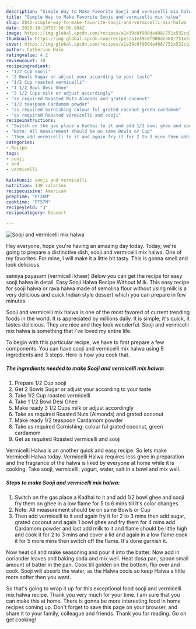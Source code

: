 ```yaml
---
description: "Simple Way to Make Favorite Sooji and vermicelli mix halwa"
title: "Simple Way to Make Favorite Sooji and vermicelli mix halwa"
slug: 2842-simple-way-to-make-favorite-sooji-and-vermicelli-mix-halwa
date: 2020-10-10T03:50:06.684Z
image: https://img-global.cpcdn.com/recipes/a1e39c0f900de408/751x532cq70/sooji-and-vermicelli-mix-halwa-recipe-main-photo.jpg
thumbnail: https://img-global.cpcdn.com/recipes/a1e39c0f900de408/751x532cq70/sooji-and-vermicelli-mix-halwa-recipe-main-photo.jpg
cover: https://img-global.cpcdn.com/recipes/a1e39c0f900de408/751x532cq70/sooji-and-vermicelli-mix-halwa-recipe-main-photo.jpg
author: Catherine Hale
ratingvalue: 4.2
reviewcount: 10
recipeingredient:
- "1/2 Cup sooji"
- "2 Bowls Sugar or adjust your according to your taste"
- "1/2 Cup roasted vermicelli"
- "1 1/2 Bowl Desi Ghee"
- "3 1/2 Cups milk or adjust accordingly"
- "as required Roasted Nuts Almonds and grated coconut"
- "1/2 teaspoon Cardamom powder"
- "as required Garnishing colour ful grated coconut green cardamom"
- "as required Roasted vermicelli and sooji"
recipeinstructions:
- "Switch on the gas place a Kadhai to it and add 1/2 bowl ghee and sooji fry them on ghee in a low flame for 5 to 6 mins till it&#39;s color changes."
- "Note: All measurement should be on same Bowls or Cup"
- "Then add vermicelli to it and again fry it for 2 to 3 mins then add sugar, grated coconut and again 1 bowl ghee and fry them for 4 mins add Cardamom powder and last add milk to it and flame should be little high and cook it for 2 to 3 mins and cover a lid and again in a low flame cook it for 5 more mins then switch off the flame. It&#39;s done garnish it."
categories:
- Recipe
tags:
- sooji
- and
- vermicelli

katakunci: sooji and vermicelli 
nutrition: 130 calories
recipecuisine: American
preptime: "PT26M"
cooktime: "PT57M"
recipeyield: "3"
recipecategory: Dessert

---
```



![Sooji and vermicelli mix halwa](https://img-global.cpcdn.com/recipes/a1e39c0f900de408/751x532cq70/sooji-and-vermicelli-mix-halwa-recipe-main-photo.jpg)

Hey everyone, hope you're having an amazing day today. Today, we're going to prepare a distinctive dish, sooji and vermicelli mix halwa. One of my favorites. For mine, I will make it a little bit tasty. This is gonna smell and look delicious.

semiya payasam (vermicelli kheer) Below you can get the recipe for easy sooji halwa in detail. Easy Sooji Halwa Recipe Without Milk. This easy recipe for sooji halwa or rava halwa made of semolina flour without using milk is a very delicious and quick Indian style dessert which you can prepare in few minutes.

Sooji and vermicelli mix halwa is one of the most favored of current trending foods in the world. It is appreciated by millions daily. It is simple, it's quick, it tastes delicious. They are nice and they look wonderful. Sooji and vermicelli mix halwa is something that I've loved my entire life.


To begin with this particular recipe, we have to first prepare a few components. You can have sooji and vermicelli mix halwa using 9 ingredients and 3 steps. Here is how you cook that.

<!--inarticleads1-->

##### The ingredients needed to make Sooji and vermicelli mix halwa:

1. Prepare 1/2 Cup sooji
1. Get 2 Bowls Sugar or adjust your according to your taste
1. Take 1/2 Cup roasted vermicelli
1. Take 1 1/2 Bowl Desi Ghee
1. Make ready 3 1/2 Cups milk or adjust accordingly
1. Take as required Roasted Nuts (Almonds) and grated coconut
1. Make ready 1/2 teaspoon Cardamom powder
1. Take as required Garnishing: colour ful grated coconut, green cardamom
1. Get as required Roasted vermicelli and sooji


Vermicelli Halwa is an another quick and easy recipe. So lets make Vermicelli Halwa today. Vermicelli Halwa requires less ghee in preparation and the fragrance of the halwa is liked by everyone at home while it is cooking. Take sooji, vermicelli, yogurt, water, salt in a bowl and mix well. 

<!--inarticleads2-->

##### Steps to make Sooji and vermicelli mix halwa:

1. Switch on the gas place a Kadhai to it and add 1/2 bowl ghee and sooji fry them on ghee in a low flame for 5 to 6 mins till it&#39;s color changes.
1. Note: All measurement should be on same Bowls or Cup
1. Then add vermicelli to it and again fry it for 2 to 3 mins then add sugar, grated coconut and again 1 bowl ghee and fry them for 4 mins add Cardamom powder and last add milk to it and flame should be little high and cook it for 2 to 3 mins and cover a lid and again in a low flame cook it for 5 more mins then switch off the flame. It&#39;s done garnish it.


Now heat oil and make seasoning and pour it into the batter. Now add in coriander leaves and baking soda and mix well. Heat dosa pan, spoon small amount of batter in the pan. Cook till golden on the bottom, flip over and cook. Sooji will absorb the water, as the Halwa cools so keep Halwa a little more softer then you want. 

So that's going to wrap it up for this exceptional food sooji and vermicelli mix halwa recipe. Thank you very much for your time. I am sure that you can make this at home. There is gonna be more interesting food in home recipes coming up. Don't forget to save this page on your browser, and share it to your family, colleague and friends. Thank you for reading. Go on get cooking!

